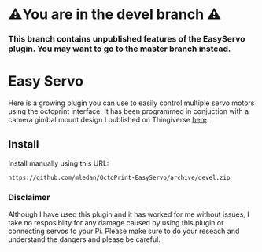 # ⚠️You are in the devel branch ⚠️
### This branch contains unpublished features of the EasyServo plugin. You may want to go to the master branch instead.

# Easy Servo

Here is a growing plugin you can use to easily control multiple servo motors using the octoprint interface. It has been programmed in conjuction with a camera gimbal mount design I published on Thingiverse [here](https://www.thingiverse.com/thing:4381240).
## Install

Install manually using this URL:

    https://github.com/mledan/OctoPrint-EasyServo/archive/devel.zip

### Disclaimer

Although I have used this plugin and it has worked for me without issues, I take no resposiblity for any damage caused by using this plugin or connecting servos to your Pi. Please make sure to do your reseach and understand the dangers and please be careful.
